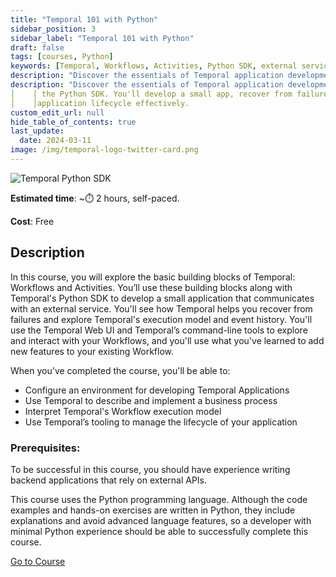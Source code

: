 ```yaml
---
title: "Temporal 101 with Python"
sidebar_position: 3
sidebar_label: "Temporal 101 with Python"
draft: false
tags: [courses, Python]
keywords: [Temporal, Workflows, Activities, Python SDK, external service, recovery, execution model, event history, Temporal Web UI, command-line tools, business process, application lifecycle]
description: "Discover the essentials of Temporal application development in this course, focusing on Workflows, Activities, and the Temporal Python SDK. Start the course today."
description: "Discover the essentials of Temporal application development in this course, focusing on Workflows, Activities, and↵ │  8 │description: "Discover the essentials of Temporal application development in this course, focusing on Workflows, Activities, and↵
│    │ the Python SDK. You'll develop a small app, recover from failures, and use Temporal's execution model and tools to manage your ↵ │    │ the Temporal Python SDK. Start the course today."
│    │application lifecycle effectively.
custom_edit_url: null
hide_table_of_contents: true
last_update:
  date: 2024-03-11
image: /img/temporal-logo-twitter-card.png
---
```


<!-- Generated Mar 28 2024 -->
<!-- DO NOT edit this file directly. -->

![Temporal Python SDK](/img/sdk_banners/banner_python.png)

**Estimated time**: ~⏱️ 2 hours, self-paced.

**Cost**: Free

## Description

In this course, you will explore the basic building blocks of Temporal: Workflows and Activities. You’ll use these building blocks along with Temporal's Python SDK to develop a small application that communicates with an external service. You'll see how Temporal helps you recover from failures and explore Temporal's execution model and event history. You'll use the Temporal Web UI and Temporal’s command-line tools to explore and interact with your Workflows, and you'll use what you've learned to add new features to your existing Workflow.

When you've completed the course, you'll be able to:

- Configure an environment for developing Temporal Applications
- Use Temporal to describe and implement a business process
- Interpret Temporal's Workflow execution model
- Use Temporal’s tooling to manage the lifecycle of your application

### Prerequisites:

To be successful in this course, you should have experience writing backend applications that rely on external APIs.

This course uses the Python programming language. Although the code examples and hands-on exercises are written in Python, they include explanations and avoid advanced language features, so a developer with minimal Python experience should be able to successfully complete this course.

 <a className="button button--primary" href="https://temporal.talentlms.com/catalog/info/id:143">Go to Course</a>
